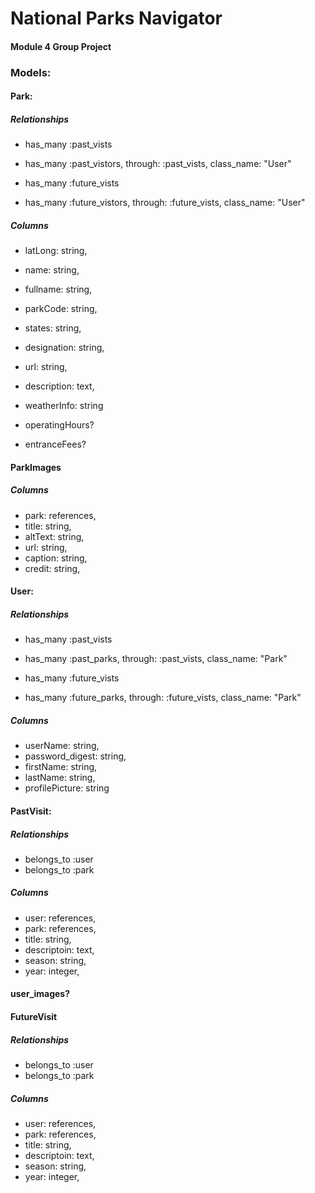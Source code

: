 # National Parks Navigator
#### Module 4 Group Project
### Models:

#### Park: 
##### Relationships
  * has_many :past_vists
  * has_many :past_vistors, through: :past_vists, class_name: "User"
  
  * has_many :future_vists
  * has_many :future_vistors, through: :future_vists, class_name: "User"
##### Columns
  * latLong: string,
  * name: string,
  * fullname: string,
  * parkCode: string,
  * states: string,
  * designation: string,
  * url: string,
  * description: text,
  * weatherInfo: string
  
  * operatingHours?
  * entranceFees?

#### ParkImages
##### Columns
* park: references,
* title: string,
* altText: string,
* url: string,
* caption: string,
* credit: string,

#### User:
##### Relationships
* has_many :past_vists
* has_many :past_parks, through: :past_vists, class_name: "Park"
  
* has_many :future_vists
* has_many :future_parks, through: :future_vists, class_name: "Park"

##### Columns
* userName: string,
* password_digest: string,
* firstName: string,
* lastName: string,
* profilePicture: string

#### PastVisit:
##### Relationships
* belongs_to :user
* belongs_to :park
  
##### Columns
* user: references,
* park: references,
* title: string,
* descriptoin: text,
* season: string,
* year: integer,
  
#### user_images?

#### FutureVisit
##### Relationships
* belongs_to :user
* belongs_to :park
##### Columns
* user: references,
* park: references,
* title: string,
* descriptoin: text,
* season: string,
* year: integer,
